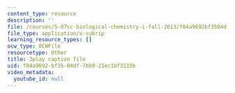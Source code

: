 ```yaml
---
content_type: resource
description: ''
file: /courses/5-07sc-biological-chemistry-i-fall-2013/f04a9692bf3504df7bb921ec1bf3115b_sBYrp3zssWE.srt
file_type: application/x-subrip
learning_resource_types: []
ocw_type: OCWFile
resourcetype: Other
title: 3play caption file
uid: f04a9692-bf35-04df-7bb9-21ec1bf3115b
video_metadata:
  youtube_id: null
---
```

